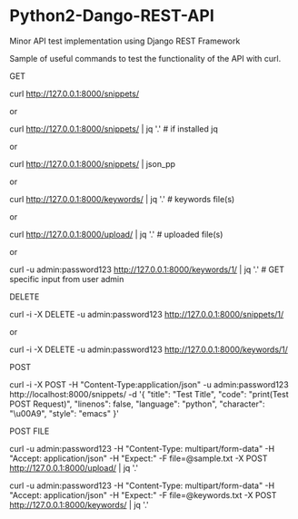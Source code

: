 # Python2-Dango-REST-API
Minor API test implementation using Django REST Framework

Sample of useful commands to test the functionality of the API with curl.

GET

curl http://127.0.0.1:8000/snippets/

or 

curl http://127.0.0.1:8000/snippets/ | jq '.' # if installed jq

or

curl http://127.0.0.1:8000/snippets/ | json_pp

or

curl http://127.0.0.1:8000/keywords/ | jq '.' # keywords file(s)

or

curl http://127.0.0.1:8000/upload/ | jq '.' # uploaded file(s)

or 

curl -u admin:password123 http://127.0.0.1:8000/keywords/1/ | jq '.' # GET specific input from user admin 

DELETE

curl -i -X DELETE -u admin:password123 http://127.0.0.1:8000/snippets/1/

or

curl -i -X DELETE -u admin:password123 http://127.0.0.1:8000/keywords/1/

POST

curl -i -X POST -H "Content-Type:application/json" -u admin:password123 http://localhost:8000/snippets/ -d '{
    "title": "Test Title",
    "code": "print(Test POST Request)",
    "linenos": false,
    "language": "python",
    "character": "\u00A9",
    "style": "emacs"
}'

POST FILE

curl -u admin:password123 -H "Content-Type: multipart/form-data" -H "Accept: application/json" -H "Expect:" -F file=@sample.txt -X POST http://127.0.0.1:8000/upload/ | jq '.'

curl -u admin:password123 -H "Content-Type: multipart/form-data" -H "Accept: application/json" -H "Expect:" -F file=@keywords.txt -X POST http://127.0.0.1:8000/keywords/ | jq '.'